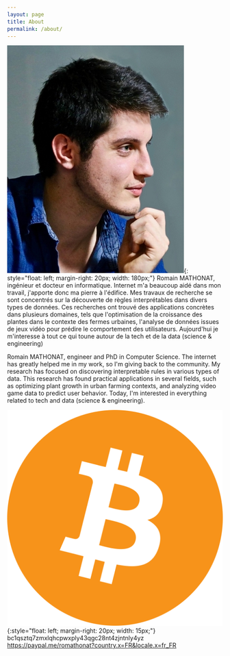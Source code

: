 ```yaml
---
layout: page
title: About
permalink: /about/
---
```


![](/assets/images/perso_old.jpg){: style="float: left; margin-right: 20px; width: 180px;"}
Romain MATHONAT, ingénieur et docteur en informatique. Internet m'a beaucoup aidé dans mon travail, j'apporte donc ma pierre à l'édifice.
Mes travaux de recherche se sont concentrés sur la découverte de règles interprétables dans divers types de données.
Ces recherches ont trouvé des applications concrètes dans plusieurs domaines, tels que l'optimisation de la croissance des plantes dans le contexte des fermes urbaines, l'analyse de données issues de jeux vidéo pour prédire le comportement des utilisateurs. Aujourd'hui je m'interesse à tout ce qui toune autour de la tech et de la data (science & engineering)

Romain MATHONAT, engineer and PhD in Computer Science. The internet has greatly helped me in my work, so I'm giving back to the community.
My research has focused on discovering interpretable rules in various types of data.
This research has found practical applications in several fields, such as optimizing plant growth in urban farming contexts, and analyzing video game data to predict user behavior. Today, I'm interested in everything related to tech and data (science & engineering).

![](/assets/images/btc.png){:style="float: left; margin-right: 20px; width: 15px;"}   bc1qsztq7zmxlqhcpwxply43qgc28nt4zjntnly4yz
https://paypal.me/romathonat?country.x=FR&locale.x=fr_FR